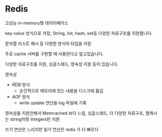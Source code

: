 # Redis
고성능 in-memory형 데이터베이스

key-value 방식으로 저장, String, list, hash, set등 다양한 자료구조를 지원합니다.

문자열 리스트 해시 등 다양한 방식의 타입을 지원

주로 cache 서버를 구현할 때 사용한다고 알고있습니다.

다양한 자료구조를 지원, 싱글스레드, 영속성 지원 등이 있습니다.

영속성
* RDB 방식
    * 순간적으로 메모리에 있는 내용을 디스크에 옮김
* AOF 방식
    * write update 연산을 log 파일에 기록

영속성을 지원안해서 Memcached 보다 느림, 싱글스레드, 더 다양한 자료구조, 멤캐시는 string이랑 integers만 지원

쓰기 연산은 느리지만 읽기 연산은 redis 가 더 빠르다
